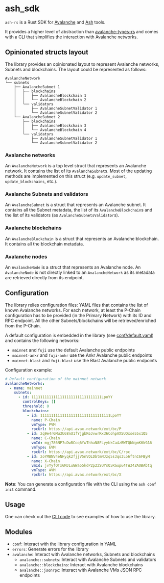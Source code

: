 # ash_sdk

`ash-rs` is a Rust SDK for [Avalanche](https://avax.network) and [Ash](https://ash.center) tools.

It provides a higher level of abstraction than [avalanche-types-rs](https://github.com/ava-labs/avalanche-types-rs) and comes with a CLI that simplifies the interaction with Avalanche networks.

## Opinionated structs layout

The library provides an opinionated layout to represent Avalanche networks, Subnets and blockchains. The layout could be represented as follows:

```
AvalancheNetwork
└── subnets
    ├── AvalancheSubnet 1
    │   ├── blockchains
    │   │   ├── AvalancheBlockchain 1
    │   │   └── AvalancheBlockchain 2
    │   └── validators
    │       ├── AvalancheSubnetValidator 1
    │       └── AvalancheSubnetValidator 2
    └── AvalancheSubnet 2
        ├── blockchains
        │   ├── AvalancheBlockchain 3
        │   └── AvalancheBlockchain 4
        └── validators
            ├── AvalancheSubnetValidator 1
            └── AvalancheSubnetValidator 2
```

### Avalanche networks

An `AvalancheNetwork` is a top level struct that represents an Avalanche network. It contains the list of its `AvalancheSubnet`s. Most of the updating methods are implemented on this struct (e.g. `update_subnet`, `update_blockchains`, etc.).

### Avalanche Subnets and validators

An `AvalancheSubnet` is a struct that represents an Avalanche subnet. It contains all the Subnet metadata, the list of its `AvalancheBlockchain`s and the list of its validators (as `AvalancheSubnetsValidator`s).

### Avalanche blockchains

An `AvalancheBlockchain` is a struct that represents an Avalanche blockchain. It contains all the blockchain metadata.

### Avalanche nodes

An `AvalancheNode` is a struct that represents an Avalanche node. An `AvalancheNode` is not directly linked to an `AvalancheNetwork` as its metadata are retrieved directly from its endpoint.

## Configuration

The library relies configuration files: YAML files that contains the list of known Avalanche networks. For each network, at least the P-Chain configuration has to be provided (in the Primary Network) with its ID and RPC endpoint. All the other Subnets/blockchains will be retrieved/enriched from the P-Chain.

A default configuration is embedded in the library (see [conf/default.yaml](https://github.com/AshAvalanche/ash-rs/blob/main/crates/sdk/conf/default.yml)) and contains the following networks:

- `mainnet` and `fuji` use the default Avalanche public endpoints
- `mainnet-ankr` and `fuji-ankr` use the Ankr Avalanche public endpoints
- `mainnet-blast` and `fuji-blast` use the Blast Avalanche public endpoints

Configuration example:

```yaml
# Default configuration of the mainnet network
avalancheNetworks:
  - name: mainnet
    subnets:
      - id: 11111111111111111111111111111111LpoYY
        controlKeys: []
        threshold: 0
        blockchains:
          - id: 11111111111111111111111111111111LpoYY
            name: P-Chain
            vmType: PVM
            rpcUrl: https://api.avax.network/ext/bc/P
          - id: 2q9e4r6Mu3U68nU1fYjgbR6JvwrRx36CohpAX5UQxse55x1Q5
            name: C-Chain
            vmId: mgj786NP7uDwBCcq6YwThhaN8FLyybkCa4zBWTQbNgmK6k9A6
            vmType: EVM
            rpcUrl: https://api.avax.network/ext/bc/C/rpc
          - id: 2oYMBNV4eNHyqk2fjjV5nVQLDbtmNJzq5s3qs3Lo6ftnC6FByM
            name: X-Chain
            vmId: jvYyfQTxGMJLuGWa55kdP2p2zSUYsQ5Raupu4TW34ZAUBAbtq
            vmType: AVM
            rpcUrl: https://api.avax.network/ext/bc/X
```

**Note:** You can generate a configuration file with the CLI using the `ash conf init` command.

## Usage

One can check out the [CLI code](https://github.com/AshAvalanche/ash-rs/tree/main/crates/cli) to see examples of how to use the library.

## Modules

- `conf`: Interact with the library configuration in YAML
- `errors`: Generate errors for the library
- `avalanche`: Interact with Avalanche networks, Subnets and blockchains
  - `avalanche::subnets`: Interact with Avalanche Subnets and validators
  - `avalanche::blockchains`: Interact with Avalanche blockchains
  - `avalanche::jsonrpc`: Interact with Avalanche VMs JSON RPC endpoints
